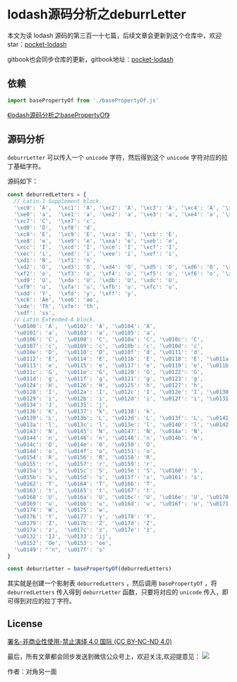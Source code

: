 # lodash源码分析之deburrLetter

本文为读 lodash 源码的第三百一十七篇，后续文章会更新到这个仓库中，欢迎 star：[pocket-lodash](https://github.com/yeyuqiudeng/pocket-lodash)

gitbook也会同步仓库的更新，gitbook地址：[pocket-lodash](https://www.gitbook.com/book/yeyuqiudeng/pocket-lodash/details)

## 依赖

```javascript
import basePropertyOf from './basePropertyOf.js'
```

[《lodash源码分析之basePropertyOf》](./basePropertyOf.md)

## 源码分析

`deburrLetter` 可以传入一个 `unicode` 字符，然后得到这个 `unicode` 字符对应的拉丁基础字符。

源码如下：

```javascript
const deburredLetters = {
  // Latin-1 Supplement block.
  '\xc0': 'A',  '\xc1': 'A', '\xc2': 'A', '\xc3': 'A', '\xc4': 'A', '\xc5': 'A',
  '\xe0': 'a',  '\xe1': 'a', '\xe2': 'a', '\xe3': 'a', '\xe4': 'a', '\xe5': 'a',
  '\xc7': 'C',  '\xe7': 'c',
  '\xd0': 'D',  '\xf0': 'd',
  '\xc8': 'E',  '\xc9': 'E', '\xca': 'E', '\xcb': 'E',
  '\xe8': 'e',  '\xe9': 'e', '\xea': 'e', '\xeb': 'e',
  '\xcc': 'I',  '\xcd': 'I', '\xce': 'I', '\xcf': 'I',
  '\xec': 'i',  '\xed': 'i', '\xee': 'i', '\xef': 'i',
  '\xd1': 'N',  '\xf1': 'n',
  '\xd2': 'O',  '\xd3': 'O', '\xd4': 'O', '\xd5': 'O', '\xd6': 'O', '\xd8': 'O',
  '\xf2': 'o',  '\xf3': 'o', '\xf4': 'o', '\xf5': 'o', '\xf6': 'o', '\xf8': 'o',
  '\xd9': 'U',  '\xda': 'U', '\xdb': 'U', '\xdc': 'U',
  '\xf9': 'u',  '\xfa': 'u', '\xfb': 'u', '\xfc': 'u',
  '\xdd': 'Y',  '\xfd': 'y', '\xff': 'y',
  '\xc6': 'Ae', '\xe6': 'ae',
  '\xde': 'Th', '\xfe': 'th',
  '\xdf': 'ss',
  // Latin Extended-A block.
  '\u0100': 'A',  '\u0102': 'A', '\u0104': 'A',
  '\u0101': 'a',  '\u0103': 'a', '\u0105': 'a',
  '\u0106': 'C',  '\u0108': 'C', '\u010a': 'C', '\u010c': 'C',
  '\u0107': 'c',  '\u0109': 'c', '\u010b': 'c', '\u010d': 'c',
  '\u010e': 'D',  '\u0110': 'D', '\u010f': 'd', '\u0111': 'd',
  '\u0112': 'E',  '\u0114': 'E', '\u0116': 'E', '\u0118': 'E', '\u011a': 'E',
  '\u0113': 'e',  '\u0115': 'e', '\u0117': 'e', '\u0119': 'e', '\u011b': 'e',
  '\u011c': 'G',  '\u011e': 'G', '\u0120': 'G', '\u0122': 'G',
  '\u011d': 'g',  '\u011f': 'g', '\u0121': 'g', '\u0123': 'g',
  '\u0124': 'H',  '\u0126': 'H', '\u0125': 'h', '\u0127': 'h',
  '\u0128': 'I',  '\u012a': 'I', '\u012c': 'I', '\u012e': 'I', '\u0130': 'I',
  '\u0129': 'i',  '\u012b': 'i', '\u012d': 'i', '\u012f': 'i', '\u0131': 'i',
  '\u0134': 'J',  '\u0135': 'j',
  '\u0136': 'K',  '\u0137': 'k', '\u0138': 'k',
  '\u0139': 'L',  '\u013b': 'L', '\u013d': 'L', '\u013f': 'L', '\u0141': 'L',
  '\u013a': 'l',  '\u013c': 'l', '\u013e': 'l', '\u0140': 'l', '\u0142': 'l',
  '\u0143': 'N',  '\u0145': 'N', '\u0147': 'N', '\u014a': 'N',
  '\u0144': 'n',  '\u0146': 'n', '\u0148': 'n', '\u014b': 'n',
  '\u014c': 'O',  '\u014e': 'O', '\u0150': 'O',
  '\u014d': 'o',  '\u014f': 'o', '\u0151': 'o',
  '\u0154': 'R',  '\u0156': 'R', '\u0158': 'R',
  '\u0155': 'r',  '\u0157': 'r', '\u0159': 'r',
  '\u015a': 'S',  '\u015c': 'S', '\u015e': 'S', '\u0160': 'S',
  '\u015b': 's',  '\u015d': 's', '\u015f': 's', '\u0161': 's',
  '\u0162': 'T',  '\u0164': 'T', '\u0166': 'T',
  '\u0163': 't',  '\u0165': 't', '\u0167': 't',
  '\u0168': 'U',  '\u016a': 'U', '\u016c': 'U', '\u016e': 'U', '\u0170': 'U', '\u0172': 'U',
  '\u0169': 'u',  '\u016b': 'u', '\u016d': 'u', '\u016f': 'u', '\u0171': 'u', '\u0173': 'u',
  '\u0174': 'W',  '\u0175': 'w',
  '\u0176': 'Y',  '\u0177': 'y', '\u0178': 'Y',
  '\u0179': 'Z',  '\u017b': 'Z', '\u017d': 'Z',
  '\u017a': 'z',  '\u017c': 'z', '\u017e': 'z',
  '\u0132': 'IJ', '\u0133': 'ij',
  '\u0152': 'Oe', '\u0153': 'oe',
  '\u0149': "'n", '\u017f': 's'
}

const deburrLetter = basePropertyOf(deburredLetters)
```

其实就是创建一个影射表 `deburredLetters` ，然后调用 `basePropertyOf` ，将 `deburredLetters` 传入得到 `deburrLetter` 函数，只要将对应的 `unicode` 传入，即可得到对应的拉丁字符。

## License 

[署名-非商业性使用-禁止演绎 4.0 国际 (CC BY-NC-ND 4.0)](http://creativecommons.org/licenses/by-nc-nd/4.0/)

最后，所有文章都会同步发送到微信公众号上，欢迎关注,欢迎提意见：  ![](https://raw.githubusercontent.com/yeyuqiudeng/resource/master/images/qrcode_front-end-article.jpg) 

作者：对角另一面 

